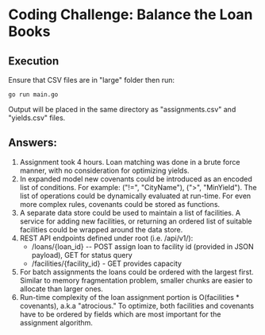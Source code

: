 # Coding Challenge: Balance the Loan Books

## Execution
Ensure that CSV files are in "large" folder then run:

```
go run main.go
```

Output will be placed in the same directory as "assignments.csv" and "yields.csv" files.


## Answers:

1. Assignment took 4 hours. Loan matching was done in a brute force manner, with no consideration for optimizing yields.
2. In expanded model new covenants could be introduced as an encoded list of conditions. For example: ("!=", "CityName"), (">", "MinYield"). The list of operations could be dynamically evaluated at run-time. For even more complex rules, covenants could be stored as functions.
3. A separate data store could be used to maintain a list of facilities. A service for adding new facilities, or returning an ordered list of suitable facilities could be wrapped around the data store.
4. REST API endpoints defined under root (i.e. /api/v1/):
    - /loans/{loan_id} -- POST assign loan to facility id (provided in JSON payload), GET for status query
    - /facilities/{facility_id} - GET provides capacity
5. For batch assignments the loans could be ordered with the largest first. Similar to memory fragmentation problem, smaller chunks are easier to allocate than larger ones.
6. Run-time complexity of the loan assignment portion is O(facilities * covenants), a.k.a "atrocious." To optimize, both facilities and covenants have to be ordered by fields which are most important for the assignment algorithm.

